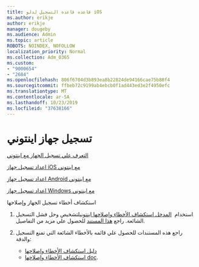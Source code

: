 ```yaml
---
title: قاعده قاعده التسجيل لدلو iOS
ms.author: erikje
author: erikje
manager: dougeby
ms.audience: Admin
ms.topic: article
ROBOTS: NOINDEX, NOFOLLOW
localization_priority: Normal
ms.collection: Adm_O365
ms.custom:
- "9000654"
- "2684"
ms.openlocfilehash: 806f6704d3b893ea8b22824de94166cae75b88f4
ms.sourcegitcommit: ffbeb72c9199ab4ebcb0f1ad443ed3e2f4950efc
ms.translationtype: MT
ms.contentlocale: ar-SA
ms.lasthandoff: 10/23/2019
ms.locfileid: "37638166"
---
```

# <a name="intune-device-enrollment"></a>تسجيل جهاز اينتوني

[التعرف علي تسجيل الجهاز مع اينتوني](https://docs.microsoft.com/intune/enrollment/device-enrollment)

[اعداد تسجيل جهاز iOS مع اينتوني](https://docs.microsoft.com/intune/enrollment/ios-enroll)

[اعداد تسجيل جهاز Android مع اينتوني](https://docs.microsoft.com/intune/android-enroll)

[اعداد تسجيل جهاز Windows مع اينتوني](https://docs.microsoft.com/intune/windows-enroll)

استكشاف أخطاء تسجيل الجهاز وإصلاحها

1. استخدام  [المدخل استكشاف الأخطاء وإصلاحها اينتوني](https://devicemanagement.microsoft.com/#blade/Microsoft_Intune_DeviceSettings/TroubleshootBlade)لتشخيص وحل فشل التسجيل الشائعة. راجع [هذا المستند](https://docs.microsoft.com/intune/help-desk-operators) للحصول علي مزيد من التفاصيل.

2. راجع هذه المستندات للحصول علي قائمه بالأخطاء الشائعة التي تمنع التسجيل والدقة:
    - [دليل استكشاف الأخطاء وإصلاحها](https://support.microsoft.com/help/4469913/troubleshooting-windows-device-enrollment-problems-in-microsoft-intune)
    - [استكشاف الأخطاء وإصلاحها doc](https://docs.microsoft.com/intune/troubleshoot-device-enrollment-in-intune).
